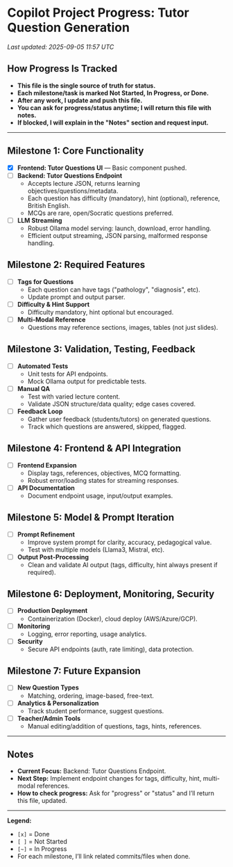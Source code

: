 # Copilot Project Progress: Tutor Question Generation

_Last updated: 2025-09-05 11:57 UTC_

## How Progress Is Tracked
- **This file is the single source of truth for status.**
- **Each milestone/task is marked Not Started, In Progress, or Done.**
- **After any work, I update and push this file.**
- **You can ask for progress/status anytime; I will return this file with notes.**
- **If blocked, I will explain in the "Notes" section and request input.**

---

## Milestone 1: Core Functionality
- [x] **Frontend: Tutor Questions UI** — Basic component pushed.
- [ ] **Backend: Tutor Questions Endpoint**
    - Accepts lecture JSON, returns learning objectives/questions/metadata.
    - Each question has difficulty (mandatory), hint (optional), reference, British English.
    - MCQs are rare, open/Socratic questions preferred.
- [ ] **LLM Streaming**
    - Robust Ollama model serving: launch, download, error handling.
    - Efficient output streaming, JSON parsing, malformed response handling.

## Milestone 2: Required Features
- [ ] **Tags for Questions**
    - Each question can have tags ("pathology", "diagnosis", etc).
    - Update prompt and output parser.
- [ ] **Difficulty & Hint Support**
    - Difficulty mandatory, hint optional but encouraged.
- [ ] **Multi-Modal Reference**
    - Questions may reference sections, images, tables (not just slides).

## Milestone 3: Validation, Testing, Feedback
- [ ] **Automated Tests**
    - Unit tests for API endpoints.
    - Mock Ollama output for predictable tests.
- [ ] **Manual QA**
    - Test with varied lecture content.
    - Validate JSON structure/data quality; edge cases covered.
- [ ] **Feedback Loop**
    - Gather user feedback (students/tutors) on generated questions.
    - Track which questions are answered, skipped, flagged.

## Milestone 4: Frontend & API Integration
- [ ] **Frontend Expansion**
    - Display tags, references, objectives, MCQ formatting.
    - Robust error/loading states for streaming responses.
- [ ] **API Documentation**
    - Document endpoint usage, input/output examples.

## Milestone 5: Model & Prompt Iteration
- [ ] **Prompt Refinement**
    - Improve system prompt for clarity, accuracy, pedagogical value.
    - Test with multiple models (Llama3, Mistral, etc).
- [ ] **Output Post-Processing**
    - Clean and validate AI output (tags, difficulty, hint always present if required).

## Milestone 6: Deployment, Monitoring, Security
- [ ] **Production Deployment**
    - Containerization (Docker), cloud deploy (AWS/Azure/GCP).
- [ ] **Monitoring**
    - Logging, error reporting, usage analytics.
- [ ] **Security**
    - Secure API endpoints (auth, rate limiting), data protection.

## Milestone 7: Future Expansion
- [ ] **New Question Types**
    - Matching, ordering, image-based, free-text.
- [ ] **Analytics & Personalization**
    - Track student performance, suggest questions.
- [ ] **Teacher/Admin Tools**
    - Manual editing/addition of questions, tags, hints, references.

---

## Notes
- **Current Focus:** Backend: Tutor Questions Endpoint.
- **Next Step:** Implement endpoint changes for tags, difficulty, hint, multi-modal references.
- **How to check progress:** Ask for "progress" or "status" and I’ll return this file, updated.

---

**Legend:**  
- `[x]` = Done  
- `[ ]` = Not Started  
- `[~]` = In Progress  
- For each milestone, I’ll link related commits/files when done.